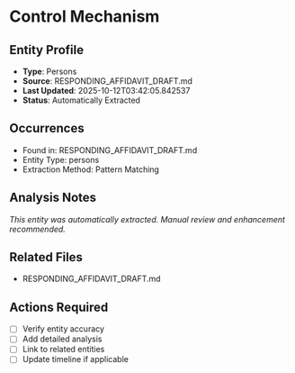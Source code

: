 # Control Mechanism

## Entity Profile
- **Type**: Persons
- **Source**: RESPONDING_AFFIDAVIT_DRAFT.md
- **Last Updated**: 2025-10-12T03:42:05.842537
- **Status**: Automatically Extracted

## Occurrences
- Found in: RESPONDING_AFFIDAVIT_DRAFT.md
- Entity Type: persons
- Extraction Method: Pattern Matching

## Analysis Notes
*This entity was automatically extracted. Manual review and enhancement recommended.*

## Related Files
- RESPONDING_AFFIDAVIT_DRAFT.md

## Actions Required
- [ ] Verify entity accuracy
- [ ] Add detailed analysis
- [ ] Link to related entities
- [ ] Update timeline if applicable
